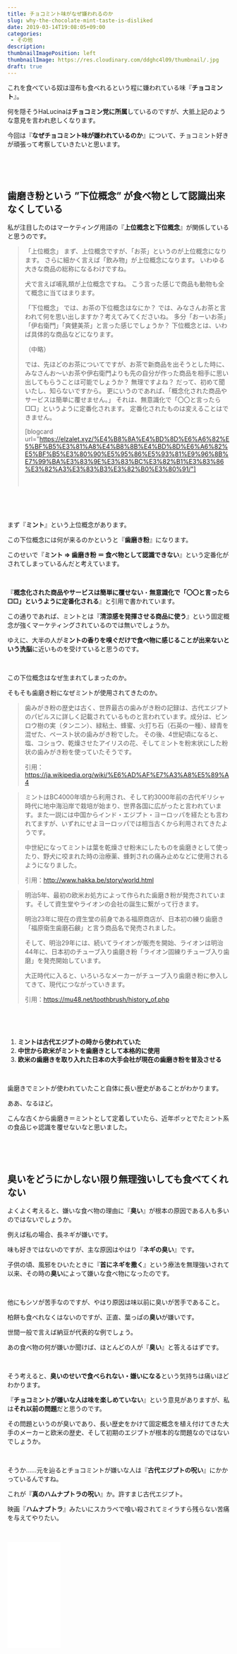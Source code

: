 ```yaml
---
title: チョコミント味がなぜ嫌われるのか
slug: why-the-chocolate-mint-taste-is-disliked
date: 2019-03-14T19:08:05+09:00
categories: 
 - その他
description: 
thumbnailImagePosition: left
thumbnailImage: https://res.cloudinary.com/ddghc4l09/thumbnail/.jpg
draft: true
---
```


<!--more-->

これを食べている奴は湿布も食べれるという程に嫌われている味『<strong>チョコミント</strong>』。

何を隠そうHaLucinaは<strong>チョコミン党に所属</strong>しているのですが、大抵上記のような意見を言われ悲しくなります。

今回は『<strong>なぜチョコミント味が嫌われているのか</strong>』について、チョコミント好きが頑張って考察していきたいと思います。

&nbsp;

&nbsp;
<h2>歯磨き粉という ”下位概念” が食べ物として認識出来なくしている</h2>
私が注目したのはマーケティング用語の『<strong>上位概念と下位概念</strong>』が関係していると思うのです。
<blockquote>「上位概念」
まず、上位概念ですが、「お茶」というのが上位概念になります。
さらに細かく言えば「飲み物」が上位概念になります。
いわゆる大きな商品の総称になるわけですね。

犬で言えば哺乳類が上位概念ですね。
こう言った感じで商品も動物も全て概念に当てはまります。

「下位概念」
では、お茶の下位概念はなにか？
では、みなさんお茶と言われて何を思い出しますか？考えてみてくださいね。
多分「おーいお茶」「伊右衛門」「爽健美茶」と言った感じでしょうか？
下位概念とは、いわば具体的な商品などになります。

（中略）

では、先ほどのお茶についてですが、お茶で新商品を出そうとした時に、みなさんお〜いお茶や伊右衛門よりも先の自分が作った商品を相手に思い出してもらうことは可能でしょうか？
無理ですよね？
だって、初めて聞いたし、知らないですから。
更にいうのであれば、「概念化された商品やサービスは簡単に覆せません。」
それは、無意識化で「〇〇と言ったら□□」というように定番化されます。
定番化されたものは変えることはできません。

[blogcard url="https://elzalet.xyz/%E4%B8%8A%E4%BD%8D%E6%A6%82%E5%BF%B5%E3%81%A8%E4%B8%8B%E4%BD%8D%E6%A6%82%E5%BF%B5%E3%80%90%E5%95%86%E5%93%81%E9%96%8B%E7%99%BA%E3%83%9E%E3%83%BC%E3%82%B1%E3%83%86%E3%82%A3%E3%83%B3%E3%82%B0%E3%80%91/"]

&nbsp;</blockquote>
&nbsp;

&nbsp;

まず『<strong>ミント</strong>』という上位概念があります。

この下位概念には何が来るのかというと『<strong>歯磨き粉</strong>』になります。

このせいで『<strong>ミント ⇒ 歯磨き粉 ＝ 食べ物として認識できない</strong>』という定番化がされてしまっているんだと考えています。

&nbsp;

『<strong>概念化された商品やサービスは簡単に覆せない</strong>・<strong>無意識化で「〇〇と言ったら□□」というように定番化される</strong>』と引用で書かれています。

この通りであれば、ミントとは『<strong>清涼感を発揮させる商品に使う</strong>』という固定概念が強くマーケティングされているのでは無いでしょうか。

ゆえに、大半の人が<strong>ミントの香りを嗅ぐだけで食べ物に感じることが出来ないという洗脳</strong>に近いものを受けていると思うのです。

&nbsp;

この下位概念はなぜ生まれてしまったのか。

そもそも歯磨き粉になぜミントが使用されてきたのか。
<blockquote>歯みがき粉の歴史は古く、世界最古の歯みがき粉の記録は、古代エジプトのパピルスに詳しく記載されているものと言われています。成分は、ビンロウ樹の実（タンニン）、緑粘土、蜂蜜、火打ち石（石英の一種）、緑青を混ぜた、ペースト状の歯みがき粉でした。
その後、4世紀頃になると、塩、コショウ、乾燥させたアイリスの花、そしてミントを粉末状にした粉状の歯みがき粉を使っていたそうです。

引用：<a href="https://ja.wikipedia.org/wiki/%E6%AD%AF%E7%A3%A8%E5%89%A4">https://ja.wikipedia.org/wiki/%E6%AD%AF%E7%A3%A8%E5%89%A4</a></blockquote>
<blockquote>
<p class="lastChild">ミントはBC4000年頃から利用され、そして約3000年前の古代ギリシャ時代に地中海沿岸で栽培が始まり、世界各国に広がったと言われています。また一説には中国からインド・エジプト・ヨーロッパを経たとも言われてますが、いずれにせよヨーロッパでは相当古くから利用されてきたようです。</p>
中世紀になってミントは葉を乾燥させ粉末にしたものを歯磨きとして使ったり、野犬に咬まれた時の治療薬、蜂刺されの痛み止めなどに使用されるようになりました。

引用：<a href="http://www.hakka.be/story/world.html">http://www.hakka.be/story/world.html</a></blockquote>
<blockquote>明治5年、最初の欧米お処方によって作られた歯磨き粉が発売されています。そして資生堂やライオンの会社の誕生に繋がって行きます。

明治23年に現在の資生堂の前身である福原商店が、日本初の練り歯磨き「福原衛生歯磨石鹸」と言う商品名で発売されました。

そして、明治29年には、続いてライオンが販売を開始、ライオンは明治44年に、日本初のチューブ入り歯磨き粉「ライオン固練りチューブ入り歯磨」を発売開始しています。

大正時代に入ると、いろいろなメーカーがチューブ入り歯磨き粉に参入してきて、現代につながっていきます。

引用：<a href="https://mu48.net/toothbrush/history_of.php">https://mu48.net/toothbrush/history_of.php</a></blockquote>
&nbsp;

&nbsp;
<ol>
 	<li><strong>ミントは古代エジプトの時から使われていた</strong></li>
 	<li><strong>中世から欧米がミントを歯磨きとして本格的に使用</strong></li>
 	<li><strong>欧米の歯磨きを取り入れた日本の大手会社が現在の歯磨き粉を普及させる</strong></li>
</ol>
&nbsp;

歯磨きでミントが使われていたこと自体に長い歴史があることがわかります。

ああ、なるほど。

こんな古くから歯磨き＝ミントとして定着していたら、近年ポッとでたミント系の食品じゃ認識を覆せないなと思いました。

&nbsp;

&nbsp;
<h2>臭いをどうにかしない限り無理強いしても食べてくれない</h2>
よくよく考えると、嫌いな食べ物の理由に『<strong>臭い</strong>』が根本の原因である人も多いのではないでしょうか。

例えば私の場合、長ネギが嫌いです。

味も好きではないのですが、主な原因はやはり『<strong>ネギの臭い</strong>』です。

子供の頃、風邪をひいたときに『<strong>首にネギを撒く</strong>』という療法を無理強いされて以来、その時の<strong>臭い</strong>によって嫌いな食べ物になったのです。

&nbsp;

他にもシソが苦手なのですが、やはり原因は味以前に臭いが苦手であること。

柏餅も食べれなくはないのですが、正直、葉っぱの<strong>臭い</strong>が嫌いです。

世間一般で言えば納豆が代表的な例でしょう。

あの食べ物の何が嫌いか聞けば、ほとんどの人が『<strong>臭い</strong>』と答えるはずです。

&nbsp;

そう考えると、<strong>臭いのせいで食べられない・嫌いになる</strong>という気持ちは痛いほどわかります。

『<strong>チョコミントが嫌いな人は味を楽しめていない</strong>』という意見がありますが、私は<strong>それ以前の問題</strong>だと思うのです。

その問題というのが臭いであり、長い歴史をかけて固定概念を植え付けてきた大手のメーカーと欧米の歴史、そして初期のエジプトが根本的な問題なのではないでしょうか。

&nbsp;

そうか……元を辿るとチョコミントが嫌いな人は『<strong>古代エジプトの呪い</strong>』にかかっているんですね。

これが『<strong>真のハムナプトラの呪い</strong>』か。許すまじ古代エジプト。

映画『<strong>ハムナプトラ</strong>』みたいにスカラベで喰い殺されてミイラすら残らない苦痛を与えてやりたい。

&nbsp;

<iframe style="width: 120px; height: 240px;" src="//rcm-fe.amazon-adsystem.com/e/cm?lt1=_blank&amp;bc1=000000&amp;IS2=1&amp;bg1=FFFFFF&amp;fc1=000000&amp;lc1=0000FF&amp;t=25haruhiro03-22&amp;language=ja_JP&amp;o=9&amp;p=8&amp;l=as4&amp;m=amazon&amp;f=ifr&amp;ref=as_ss_li_til&amp;asins=B00G2ZKDMM&amp;linkId=accd914a65c879f7d6aaa500f7c20b1a" frameborder="0" marginwidth="0" marginheight="0" scrolling="no"></iframe>
